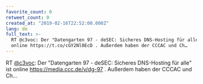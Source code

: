 ```yaml
---
favorite_count: 0
retweet_count: 0
created_at: "2019-02-16T22:52:00.000Z"
lang: de
full_text: >-
  RT @c3voc: Der "Datengarten 97 - deSEC: Sicheres DNS-Hosting für alle" ist
  online https://t.co/cGY2Nl0EcD . Außerdem haben der CCCAC und Ch…
---
```


RT [@c3voc](https://twitter.com/c3voc): Der "Datengarten 97 - deSEC: Sicheres
DNS-Hosting für alle" ist online <https://media.ccc.de/v/dg-97> . Außerdem haben
der CCCAC und Ch…

